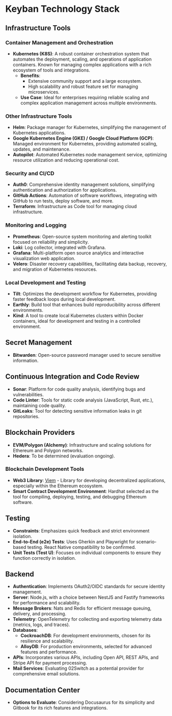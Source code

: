 # Keyban Technology Stack

## Infrastructure Tools

### Container Management and Orchestration

- **Kubernetes (K8S)**: A robust container orchestration system that automates the deployment, scaling, and operations of application containers. Known for managing complex applications with a rich ecosystem of tools and integrations.
  - **Benefits**:
    - Extensive community support and a large ecosystem.
    - High scalability and robust feature set for managing microservices.
  - **Use Case**: Ideal for enterprises requiring reliable scaling and complex application management across multiple environments.

### Other Infrastructure Tools

- **Helm**: Package manager for Kubernetes, simplifying the management of Kubernetes applications.
- **Google Kubernetes Engine (GKE) / Google Cloud Platform (GCP)**: Managed environment for Kubernetes, providing automated scaling, updates, and maintenance.
- **Autopilot**: Automated Kubernetes node management service, optimizing resource utilization and reducing operational cost.

### Security and CI/CD

- **Auth0**: Comprehensive identity management solutions, simplifying authentication and authorization for applications.
- **GitHub Actions**: Automation of software workflows, integrating with GitHub to run tests, deploy software, and more.
- **Terraform**: Infrastructure as Code tool for managing cloud infrastructure.

### Monitoring and Logging

- **Prometheus**: Open-source system monitoring and alerting toolkit focused on reliability and simplicity.
- **Loki**: Log collector, integrated with Grafana.
- **Grafana**: Multi-platform open source analytics and interactive visualization web application.
- **Velero**: Disaster recovery capabilities, facilitating data backup, recovery, and migration of Kubernetes resources.

### Local Development and Testing

- **Tilt**: Optimizes the development workflow for Kubernetes, providing faster feedback loops during local development.
- **Earthly**: Build tool that enhances build reproducibility across different environments.
- **Kind**: A tool to create local Kubernetes clusters within Docker containers, ideal for development and testing in a controlled environment.

## Secret Management

- **Bitwarden**: Open-source password manager used to secure sensitive information.

## Continuous Integration and Code Review

- **Sonar**: Platform for code quality analysis, identifying bugs and vulnerabilities.
- **Code Linter**: Tools for static code analysis (JavaScript, Rust, etc.), maintaining code quality.
- **GitLeaks**: Tool for detecting sensitive information leaks in git repositories.

## Blockchain Providers

- **EVM/Polygon (Alchemy)**: Infrastructure and scaling solutions for Ethereum and Polygon networks.
- **Hedera**: To be determined (evaluation ongoing).

### Blockchain Development Tools

- **Web3 Library**: [Viem](https://viem.sh/) - Library for developing decentralized applications, especially within the Ethereum ecosystem.
- **Smart Contract Development Environment**: Hardhat selected as the tool for compiling, deploying, testing, and debugging Ethereum software.

## Testing

- **Constraints**: Emphasizes quick feedback and strict environment isolation.
- **End-to-End (e2e) Tests**: Uses Gherkin and Playwright for scenario-based testing. React Native compatibility to be confirmed.
- **Unit Tests (Test U)**: Focuses on individual components to ensure they function correctly in isolation.

## Backend

- **Authentication**: Implements OAuth2/OIDC standards for secure identity management.
- **Server**: Node.js, with a choice between NestJS and Fastify frameworks for performance and scalability.
- **Message Brokers**: Nats and Redis for efficient message queuing, delivery, and processing.
- **Telemetry**: OpenTelemetry for collecting and exporting telemetry data (metrics, logs, and traces).
- **Databases**:
  - **CockroachDB**: For development environments, chosen for its resilience and scalability.
  - **AlloyDB**: For production environments, selected for advanced features and performance.
- **APIs**: Incorporates various APIs, including Open API, REST APIs, and Stripe API for payment processing.
- **Mail Services**: Evaluating 02Switch as a potential provider for comprehensive email solutions.

## Documentation Center

- **Options to Evaluate**: Considering Docusaurus for its simplicity and Gitbook for its rich features and integrations.

